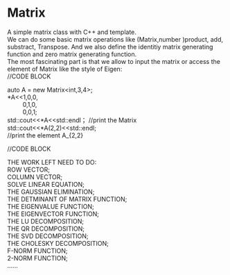 # Matrix
A simple matrix class with C++ and template.  
We can do some basic matrix operations like (Matrix,number )product, add, substract, Transpose. And we also define the identitiy matrix generating function and zero matrix generating function.  
The most fascinating part is that we allow to input the matrix or access the element of Matrix like the style of Eigen:  
//CODE BLOCK  
  
auto A = new Matrix<int,3,4>;  
*A<<1,0,0,  
&nbsp;&nbsp;&nbsp;&nbsp;&nbsp;&nbsp;&nbsp;&nbsp;&nbsp;0,1,0,  
&nbsp;&nbsp;&nbsp;&nbsp;&nbsp;&nbsp;&nbsp;&nbsp;&nbsp;0,0,1;  
std::cout<<*A<<std::endl； 
//print the Matrix  
std::cout<<*A(2,2)<<std::endl;  
//print the element A_{2,2}  
  
//CODE BLOCK  
  
THE WORK LEFT NEED TO DO:  
ROW VECTOR;  
COLUMN VECTOR;  
SOLVE LINEAR EQUATION;  
THE GAUSSIAN ELIMINATION;  
THE DETMINANT OF MATRIX FUNCTION;  
THE EIGENVALUE FUNCTION;  
THE EIGENVECTOR FUNCTION;  
THE LU DECOMPOSITION;  
THE QR DECOMPOSITION;  
THE SVD DECOMPOSITION;  
THE CHOLESKY DECOMPOSITION;  
F-NORM FUNCTION;  
2-NORM FUNCTION;  
......  
